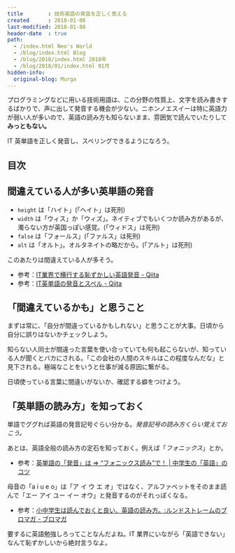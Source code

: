 ```yaml
---
title        : 技術英語の発音を正しく覚える
created      : 2018-01-08
last-modified: 2018-01-08
header-date  : true
path:
  - /index.html Neo's World
  - /blog/index.html Blog
  - /blog/2018/index.html 2018年
  - /blog/2018/01/index.html 01月
hidden-info:
  original-blog: Murga
---
```


プログラミングなどに用いる技術用語は、この分野の性質上、文字を読み書きするばかりで、声に出して発音する機会が少ない。ニホンノエスイーは特に英語力が弱い人が多いので、英語の読み方も知らないまま、雰囲気で読んでいたりして**みっともない。**

IT 英単語を正しく発音し、スペリングできるようになろう。

## 目次

## 間違えている人が多い英単語の発音

- `height` は「ハイト」(「ヘイト」は死刑)
- `width` は「ウィス」か「ウィズ」。ネイティブでもいくつか読み方があるが、濁らない方が英国っぽい感覚。(「ウィドス」は死刑)
- `false` は「フォールス」(「ファルス」は死刑)
- `alt` は「オルト」。オルタネイトの略だから。(「アルト」は死刑)

このあたりは間違えている人が多そう。

- 参考：[IT業界で横行する恥ずかしい英語発音 - Qiita](https://qiita.com/ryounagaoka/items/290885ee3291b393fe1f)
- 参考：[IT英単語の発音とスペル - Qiita](https://qiita.com/bezeklik/items/ad32492b5c247399dca9)

## 「間違えているかも」と思うこと

まずは常に、「自分が間違っているかもしれない」と思うことが大事。日頃から自分に誤りはないかチェックしよう。

知らない人同士が間違った言葉を使い合っていても何も起こらないが、知っている人が聞くとバカにされる。「この会社の人間のスキルはこの程度なんだな」と見下される。極端なことをいうと仕事が減る原因に繋がる。

日頃使っている言葉に間違いがないか、確認する癖をつけよう。

## 「英単語の読み方」を知っておく

単語でググれば英語の発音記号ぐらい分かる。*発音記号の読み方くらい覚えておこう。*

あとは、英語全般の読み方の定石を知っておく。例えば「*フォニックス*」とか。

- 参考：[英単語の「発音」は ⇒ “フォニックス読み”で！ | 中学生の「英語」のコツ](http://www.all5.jp/subject/152.html)

母音の「a i u e o」は「ア イ ウ エ オ」ではなく、アルファベットをそのまま読んで「エー アイ ユー イー オウ」と発音するのがそれっぽくなる。

- 参考：[小中学生は読んでおくと良い、英語の読み方。:ルンドストレームのブロマガ - ブロマガ](http://ch.nicovideo.jp/lm-rsds-4913-a/blomaga/ar1108357)

要するに英語勉強しろってことなんだよね。IT 業界にいながら「英語できない」なんて恥ずかしいから絶対言うなよ。
